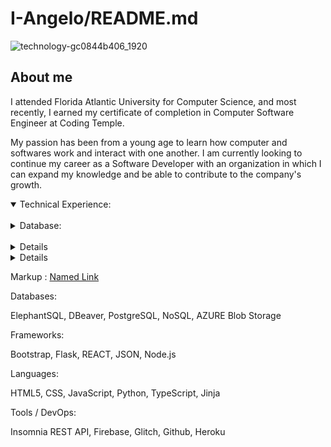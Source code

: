 # I-Angelo/README.md


![technology-gc0844b406_1920](https://user-images.githubusercontent.com/111244396/229180551-540bbb59-f741-4ad6-b6a7-861932aae83c.jpg)

## About me

I attended Florida Atlantic University for Computer Science, and most recently, I earned my certificate of completion in Computer Software Engineer at Coding Temple. 

My passion has been from a young age to learn how computer and softwares work and interact with one another. I am currently looking to continue my career as a Software Developer with an organization in which I can expand my knowledge and be able to contribute to the company's growth.


<details open>
<summary>Technical Experience: </summary>
  <br>
  <details>
    <summary>Database: </summary>
      | Rank |   Description        |
      |------|----------------------|
      |   :1:| :ElephantSQL:        |
      |   :2:| :DBeaver:            |
      |   :3:| :PostgreSQL:         |
      |   :4:| :NoSQL:              |
      |   :5:| :AZURE Blob Storage: |
  </details>
  <br>
  <details>
      |      | THING-TO-RANK |
      |-----:|---------------|
      |     1| Databases:    |
      |     2|               |
      |     3|               |
  </details>
  <details>
      |      | THING-TO-RANK |
      |-----:|---------------|
      |     1| Databases:    |
      |     2|               |
      |     3|               |
  </details>
  
</details>


Markup :  [Named Link](https://ivananguloprosite.com/ "Personal Website")




Databases:

ElephantSQL, DBeaver, PostgreSQL, NoSQL, AZURE Blob Storage

Frameworks:

Bootstrap, Flask, REACT, JSON, Node.js

Languages:

HTML5, CSS, JavaScript, Python, TypeScript, Jinja

Tools / DevOps:

Insomnia REST API, Firebase, Glitch, Github, Heroku
